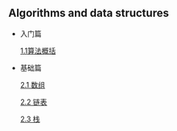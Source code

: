 ## Algorithms and data structures

- 入门篇  

    [1.1算法概括](src/main/java/chapter01/summry.md)
    
- 基础篇   
   
   [2.1 数组](src/main/java/chapter02/Array.md)  
   
   [2.2 链表](src/main/java/chapter02/LinkList.md)
   
   [2.3 栈](src/main/java/chapter02/stack.md)